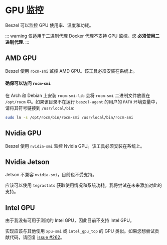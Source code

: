 # GPU 监控

Beszel 可以监控 GPU 使用率、温度和功耗。

::: warning
仅适用于二进制代理
Docker 代理不支持 GPU 监控。您 **必须使用二进制代理**.
:::

## AMD GPU

Beszel 使用 `rocm-smi` 监控 AMD GPU。该工具必须安装在系统上。

#### 确保可以访问 `rocm-smi`

在 Arch 和 Debian 上安装 `rocm-smi-lib` 会将 `rocm-smi` 二进制文件放置在 `/opt/rocm` 中。如果该目录不在运行 `beszel-agent` 的用户的 `PATH` 环境变量中，请将其符号链接到 `/usr/local/bin`:

```bash
sudo ln -s /opt/rocm/bin/rocm-smi /usr/local/bin/rocm-smi
```

## Nvidia GPU

Beszel 使用 `nvidia-smi` 监控 Nvidia GPU。该工具必须安装在系统上。

## Nvidia Jetson

Jetson 不兼容 `nvidia-smi`，目前也不受支持。

应该可以使用 `tegrastats` 获取使用情况和系统功耗。我将尝试在未来添加对此的支持。

## Intel GPU

由于我没有可用于测试的 Intel GPU，因此目前不支持 Intel GPU。

实现应该与其他使用 `xpu-smi` 或 `intel_gpu_top` 的 GPU 类似。如果您想尝试贡献代码，请回复 [issue #262](https://github.com/henrygd/beszel/issues/262)。
